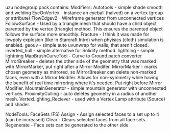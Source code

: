 uzu nodegroup pack contains:
Modifiers:
  Autotools - simple shade smooth and welding
  EyeOnVertex - instance an eyeball (halved) on a vertex (group or attribute)
  FlowEdgev2 - Wireframe generator from unconnected vertices
  FollowSurface - Used by a triangle mesh that should have a child object parented by the vertex (triangle) method. This ensures the parented object follows the surface more smoothly.
  Fracture - I think it was made for lowpoly explosion (like in Starcraft Intro) when phyisics (cloth) simulation is enabled.
  geouv - simple auto uvunwrap for walls, that aren't closed.
  inverted_hull - simple alternative for Solidify method.
  lightning - simple lightning
  MapBrushCurveTool - Curve to Ground patch converter
  MirrorBreaker - deletes the other side of the geometry that was marked with MirrorMarker, put right after a Mirror Modifer.
  MirrorMarker - marks chosen geometry as mirrored, so MirrorBreaker can delete non-marked faces, even with a Mirror Modifer. Allows for non-symmetry while having the benefit of real time mirroring where it's needed. Put right before Mirror Modifier.
  MountainGenerator - simple mountain generator with unconnected vertices.
  ProximityCulling - auto deletes geometry in a radius of another mesh. 
  VertexLighting_Reciever - used with a Vertex Lamp attribute (Source) and shader.

NodeTools:
  FaceSets (FS)
    Assign - Assign selected faces to a set up to 4 (can be increased)
    Clear - Clears selected faces from all face sets.
    Regenerate - Face sets can be generated to the other side
